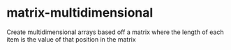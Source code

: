 matrix-multidimensional
=======================

Create multidimensional arrays based off a matrix where the length of each item is the value of that position in the matrix

